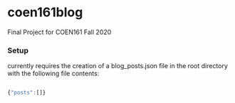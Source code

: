 # coen161blog
Final Project for COEN161 Fall 2020

### Setup
currently requires the creation of a blog_posts.json file in the root directory with the following file contents:

```javascript

{"posts":[]}
```
